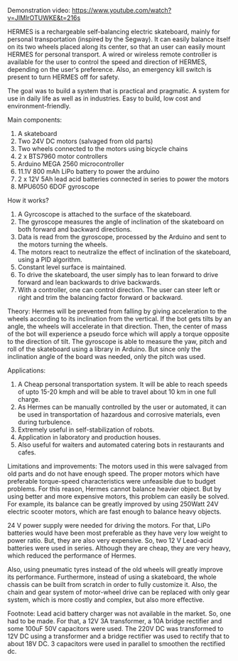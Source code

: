 Demonstration video: https://www.youtube.com/watch?v=JIMlrOTUWKE&t=216s

HERMES is a rechargeable self-balancing electric skateboard, mainly for personal transportation (inspired by the Segway). It can easily balance itself on its two wheels placed along its center, so that an user can easily mount HERMES for personal transport. A wired or wireless remote controller is available for the user to control the speed and direction of HERMES, depending on the user's preference. Also, an emergency kill switch is present to turn HERMES off for safety.

The goal was to build a system that is practical and pragmatic. A system for use in daily life as well as in industries. Easy to build, low cost and environment-friendly. 

Main components:
1)  A skateboard
2)  Two 24V DC motors (salvaged from old parts)
3)  Two wheels connected to the motors using bicycle chains
4)  2 x BTS7960 motor controllers
5)  Arduino MEGA 2560 microcontroller  
6)  11.1V 800 mAh LiPo battery to power the arduino
7)  2 x 12V 5Ah lead acid batteries connected in series to power the motors
8)  MPU6050 6DOF gyroscope

How it works?
1)  A Gyrcoscope is attached to the surface of the skateboard.
2)  The gyroscope measures the angle of inclination of the skateboard on both forward and backward directions.
3)  Data is read from the gyroscope, processed by the Arduino and sent to the motors turning the wheels.
4)  The motors react to neutralize the effect of inclination of the skateboard, using a PID algorithm.
5)  Constant level surface is maintained.
6)  To drive the skateboard, the user simply has to lean forward to drive forward and lean backwards to drive backwards.
7)  With a controller, one can control direction. The user can steer left or right and trim the balancing factor forward or backward.

Theory: 
Hermes will be prevented from falling by giving acceleration to the wheels according to its inclination from the vertical. If the bot gets tilts by an angle, the wheels will accelerate in that direction. Then, the center of mass of the bot will experience a pseudo force which will apply a torque opposite to the direction of tilt.
The gyroscope is able to measure the yaw, pitch and roll of the skateboard using a library in Arduino. But since only the inclination angle of the board was needed, only the pitch was used.

Applications:
1)  A Cheap personal transportation system. It will be able to reach speeds of upto 15-20 kmph and will be able to travel about 10 km in one full charge. 
2)  As Hermes can be manually controlled by the user or automated, it can be used in transportation of hazardous and corrosive materials, even during turbulence. 
3)  Extremely useful in self-stabilization of robots.
4)  Application in laboratory and production houses.
5)  Also useful for waiters and automated catering bots in restaurants and cafes.

Limitations and improvements:
The motors used in this were salvaged from old parts and do not have enough speed. The proper motors which have preferable torque-speed characteristics were unfeasible due to budget problems. For this reason, Hermes cannot balance heavier object. But by using better and more expensive motors, this problem can easily be solved. For example, its balance can be greatly improved by using 250Watt 24V electric scooter motors, which are fast enough to balance heavy objects.

24 V power supply were needed for driving the motors. For that, LiPo batteries would have been most preferable as they have very low weight to power ratio. But, they are also very expensive. So, two 12 V Lead-acid batteries were used in series. Although they are cheap, they are very heavy, which reduced the performance of Hermes.

Also, using pneumatic tyres instead of the old wheels will greatly improve its performance. Furthermore, instead of using a skateboard, the whole chassis can be built from scratch in order to fully customize it. Also, the chain and gear system of motor-wheel drive can be replaced with only gear system, which is more costly and complex, but also more effective.

Footnote: Lead acid battery charger was not available in the market. So, one had to be made. For that, a 12V 3A transformer, a
10A bridge rectifier and some 100uF 50V capacitors were used. The 220V DC was transformed to 12V DC using a transformer and a bridge rectifier was used to rectify that to about 18V DC. 3 capacitors were used in parallel to smoothen the rectified dc. 

